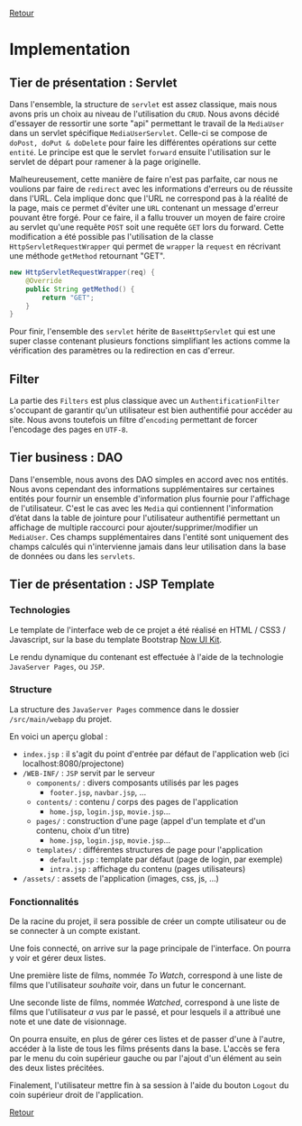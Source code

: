 [Retour](../README.md)


# Implementation

## Tier de présentation : Servlet

Dans l'ensemble, la structure de `servlet` est assez classique, mais nous avons pris un choix au niveau de l'utilisation du `CRUD`.
Nous avons décidé d'essayer de ressortir une sorte "api" permettant le travail de la `MediaUser` dans un servlet spécifique `MediaUserServlet`.
Celle-ci se compose de `doPost, doPut & doDelete` pour faire les différentes opérations sur cette `entité`.
Le principe est que le servlet `forward` ensuite l'utilisation sur le servlet de départ pour ramener à la page originelle.

Malheureusement, cette manière de faire n'est pas parfaite, car nous ne voulions par faire de `redirect` avec les informations d'erreurs ou de réussite dans l'URL.
Cela implique donc que l'URL ne correspond pas à la réalité de la page, mais ce permet d'éviter une `URL` contenant un message d'erreur pouvant être forgé.
Pour ce faire, il a fallu trouver un moyen de faire croire au servlet qu'une requête `POST` soit une requête `GET` lors du forward.
Cette modification a été possible pas l'utilisation de la classe `HttpServletRequestWrapper` qui permet de `wrapper` la `request` en récrivant une méthode `getMethod` retournant "GET".

```java
new HttpServletRequestWrapper(req) {
    @Override
    public String getMethod() {
        return "GET";
    }
}
```

Pour finir, l'ensemble des `servlet` hérite de `BaseHttpServlet` qui est une super classe contenant plusieurs fonctions simplifiant les actions comme la vérification des paramètres ou la redirection en cas d'erreur.

## Filter

La partie des `Filters` est plus classique avec un `AuthentificationFilter` s'occupant de garantir qu'un utilisateur est bien authentifié pour accéder au site.
Nous avons toutefois un filtre d'`encoding` permettant de forcer l'encodage des pages en `UTF-8`.

## Tier business : DAO

Dans l'ensemble, nous avons des DAO simples en accord avec nos entités.
Nous avons cependant des informations supplémentaires sur certaines entités pour fournir un ensemble d'information plus fournie pour l'affichage de l'utilisateur.
C'est le cas avec les `Media` qui contiennent l'information d’état dans la table de jointure pour l'utilisateur authentifié permettant un affichage de multiple raccourci pour ajouter/supprimer/modifier un `MediaUser`.
Ces champs supplémentaires dans l'entité sont uniquement des champs calculés qui n'intervienne jamais dans leur utilisation dans la base de données ou dans les `servlets`.

## Tier de présentation : JSP Template

### Technologies

Le template de l'interface web de ce projet a été réalisé en HTML / CSS3 / Javascript, sur la base du template Bootstrap [Now UI Kit](https://demos.creative-tim.com/now-ui-kit/index.html).

Le rendu dynamique du contenant est effectuée à l'aide de la technologie `JavaServer Pages`, ou `JSP`.

### Structure

La structure des `JavaServer Pages` commence dans le dossier `/src/main/webapp` du projet.

En voici un aperçu global :

- `index.jsp` : il s'agit du point d'entrée par défaut de l'application web (ici localhost:8080/projectone)
- `/WEB-INF/` : `JSP` servit par le serveur
    - `components/` : divers composants utilisés par les pages
        - `footer.jsp`, `navbar.jsp`, ...
    - `contents/` : contenu / corps des pages de l'application
        - `home.jsp`, `login.jsp`, `movie.jsp`...
    - `pages/` : construction d'une page (appel d'un template et d'un contenu, choix d'un titre)
        - `home.jsp`, `login.jsp`, `movie.jsp`...
    - `templates/` : différentes structures de page pour l'application
        - `default.jsp` : template par défaut (page de login, par exemple)
        - `intra.jsp` : affichage du contenu (pages utilisateurs)
- `/assets/` : assets de l'application (images, css, js, ...)

### Fonctionnalités

De la racine du projet, il sera possible de créer un compte utilisateur ou de se connecter à un compte existant.

Une fois connecté, on arrive sur la page principale de l'interface.
On pourra y voir et gérer deux listes.

Une première liste de films, nommée *To Watch*, correspond à une liste de films que l'utilisateur *souhaite* voir, dans un futur le concernant.

Une seconde liste de films, nommée *Watched*, correspond à une liste de films que l'utilisateur *a vus* par le passé, et pour lesquels il a attribué une note et une date de visionnage.

On pourra ensuite, en plus de gérer ces listes et de passer d'une à l'autre, accéder à la liste de tous les films présents dans la base.
L'accès se fera par le menu du coin supérieur gauche ou par l'ajout d'un élément au sein des deux listes précitées.

Finalement, l'utilisateur mettre fin à sa session à l'aide du bouton `Logout` du coin supérieur droit de l'application.


[Retour](../README.md)
